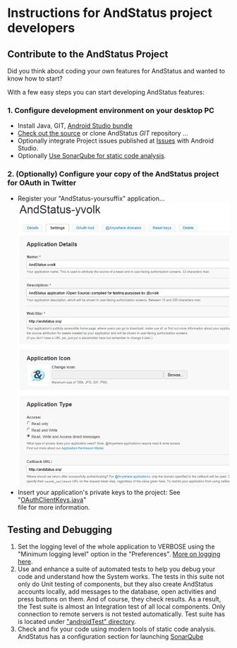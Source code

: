 # Instructions for AndStatus project developers

## Contribute to the AndStatus Project
Did you think about coding your own features for AndStatus and wanted to know how to start?

With a few easy steps you can start developing AndStatus features:

### 1. Configure development environment on your desktop PC
* Install Java, GIT, [Android Studio bundle](http://developer.android.com/sdk/index.html)
* [Check out the source](https://github.com/andstatus/andstatus) or clone AndStatus _GIT_ repository ...
* Optionally integrate Project issues published at [Issues](https://github.com/andstatus/andstatus/issues) with Android Studio.
* Optionally [Use SonarQube for static code analysis](https://www.sonarsource.com/products/codeanalyzers/sonarjava.html).

### 2. (Optionally) Configure your copy of the AndStatus project for OAuth in Twitter
* Register your "AndStatus-yoursuffix" application...<br/>
  <img alt="The Home Timeline with an image attached" src="screenshots/AndStatus-yvolk_settings.png">
* Insert your application's private keys to the project:
  See "[OAuthClientKeys.java](https://github.com/andstatus/andstatus/blob/master/app/src/main/java/org/andstatus/app/net/http/OAuthClientKeys.java)"  
  file for more information.

## Testing and Debugging
1. Set the logging level of the whole application to VERBOSE using the "Minimum logging level"
   option in the "Preferences". [More on logging here](https://github.com/andstatus/andstatus/issues/225).
2. Use and enhance a suite of automated tests to help you debug your code and understand
   how the System works. The tests in this suite not only do Unit testing of components,
   but they also create AndStatus accounts locally, add messages to the database,
   open activities and press buttons on them. And of course, they check results.
   As a result, the Test suite is almost an Integration test of all local components.
   Only connection to remote servers is not tested automatically.
   Test suite has is located under ["androidTest" directory](https://github.com/andstatus/andstatus/tree/master/app/src/androidTest).
3. Check and fix your code using modern tools of static code analysis.
   AndStatus has a configuration section
   for launching [SonarQube](https://sonarcloud.io/dashboard?id=andstatus)